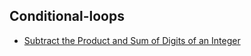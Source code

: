 ## Conditional-loops

* [Subtract the Product and Sum of Digits of an Integer](https://leetcode.com/problems/subtract-the-product-and-sum-of-digits-of-an-integer/)
